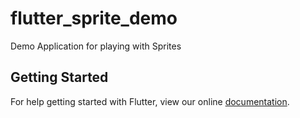 # flutter_sprite_demo

Demo Application for playing with Sprites

## Getting Started

For help getting started with Flutter, view our online
[documentation](https://flutter.io/).
